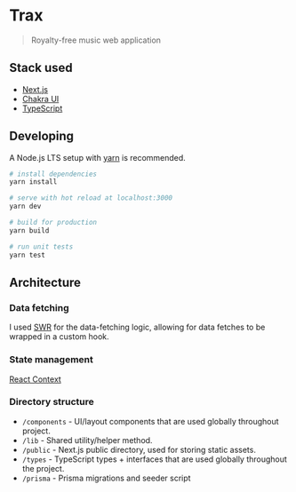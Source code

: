# Trax

> Royalty-free music web application

## Stack used

- [Next.js](https://nextjs.org/)
- [Chakra UI](https://chakra-ui.com/)
- [TypeScript](https://typescriptlang.org/)

## Developing

A Node.js LTS setup with [yarn](https://yarnpkg.com/) is recommended.

```bash
# install dependencies
yarn install

# serve with hot reload at localhost:3000
yarn dev

# build for production
yarn build

# run unit tests
yarn test
```

## Architecture

### Data fetching

I used [SWR](https://swr.vercel.app/) for the data-fetching logic, allowing for data fetches to be wrapped in a custom hook.

### State management

[React Context](https://reactjs.org/docs/context.html)

### Directory structure

- `/components` - UI/layout components that are used globally throughout project.
- `/lib` - Shared utility/helper method.
- `/public` - Next.js public directory, used for storing static assets.
- `/types` - TypeScript types + interfaces that are used globally throughout the project.
- `/prisma` - Prisma migrations and seeder script
